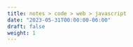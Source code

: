```yaml
---
title: notes > code > web > javascript
date: "2023-05-31T00:00:00-06:00"
draft: false
weight: 1
---
```

